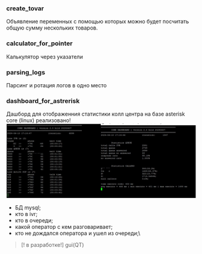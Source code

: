 ### create_tovar
Объявление переменных с помощью которых можно будет посчитать общую сумму нескольких товаров. 

### calculator_for_pointer
Калькулятор через указатели

### parsing_logs
Парсинг и ротация логов в одно место

### dashboard_for_astrerisk
Дашборд для отображенния статистики колл центра на базе asterisk
core (linux) реализовано!
![](https://github.com/yrkrus/selfeducation/blob/main/dashboard_for_astrerisk/core.jpg)
+ БД mysql;
+ кто в ivr;
+ кто в очереди;
+ какой оператор с кем разговаривает;
+ кто не дождался оператора и ушел из очереди;\
> [! в разработке!]
> gui(QT)




